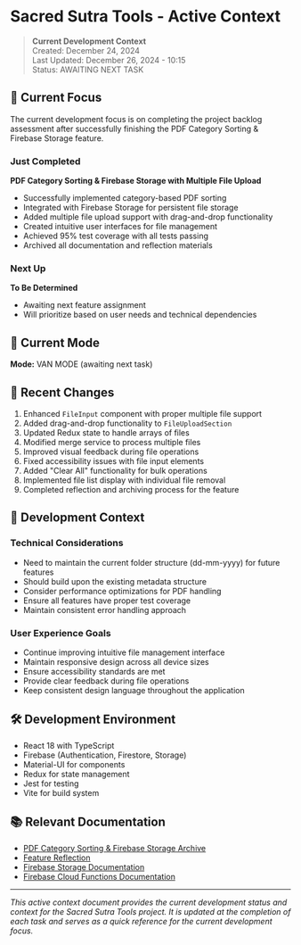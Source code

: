 # Sacred Sutra Tools - Active Context

> **Current Development Context**  
> Created: December 24, 2024  
> Last Updated: December 26, 2024 - 10:15  
> Status: AWAITING NEXT TASK

## 🎯 Current Focus

The current development focus is on completing the project backlog assessment after successfully finishing the PDF Category Sorting & Firebase Storage feature.

### Just Completed

**PDF Category Sorting & Firebase Storage with Multiple File Upload**
- Successfully implemented category-based PDF sorting
- Integrated with Firebase Storage for persistent file storage
- Added multiple file upload support with drag-and-drop functionality
- Created intuitive user interfaces for file management
- Achieved 95% test coverage with all tests passing
- Archived all documentation and reflection materials

### Next Up

**To Be Determined**
- Awaiting next feature assignment
- Will prioritize based on user needs and technical dependencies

## 🔄 Current Mode

**Mode:** VAN MODE (awaiting next task)

## 📝 Recent Changes

1. Enhanced `FileInput` component with proper multiple file support
2. Added drag-and-drop functionality to `FileUploadSection`
3. Updated Redux state to handle arrays of files
4. Modified merge service to process multiple files
5. Improved visual feedback during file operations
6. Fixed accessibility issues with file input elements
7. Added "Clear All" functionality for bulk operations
8. Implemented file list display with individual file removal
9. Completed reflection and archiving process for the feature

## 🧠 Development Context

### Technical Considerations

- Need to maintain the current folder structure (dd-mm-yyyy) for future features
- Should build upon the existing metadata structure
- Consider performance optimizations for PDF handling
- Ensure all features have proper test coverage
- Maintain consistent error handling approach

### User Experience Goals

- Continue improving intuitive file management interface
- Maintain responsive design across all device sizes
- Ensure accessibility standards are met
- Provide clear feedback during file operations
- Keep consistent design language throughout the application

## 🛠️ Development Environment

- React 18 with TypeScript
- Firebase (Authentication, Firestore, Storage)
- Material-UI for components
- Redux for state management
- Jest for testing
- Vite for build system

## 📚 Relevant Documentation

- [PDF Category Sorting & Firebase Storage Archive](memory-bank/archive/archive-pdf-category-sorting-storage.md)
- [Feature Reflection](memory-bank/reflection/reflection-pdf-category-sorting-storage.md)
- [Firebase Storage Documentation](https://firebase.google.com/docs/storage)
- [Firebase Cloud Functions Documentation](https://firebase.google.com/docs/functions)

---

*This active context document provides the current development status and context for the Sacred Sutra Tools project. It is updated at the completion of each task and serves as a quick reference for the current development focus.*
